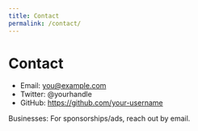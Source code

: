```yaml
---
title: Contact
permalink: /contact/
---
```


# Contact

- Email: you@example.com
- Twitter: @yourhandle
- GitHub: <https://github.com/your-username>

Businesses: For sponsorships/ads, reach out by email.
